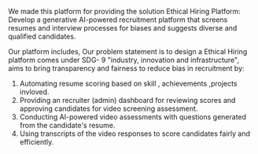 We made this platform for providing the solution
Ethical Hiring Platform: Develop a generative AI-powered recruitment platform
that screens resumes and interview processes for biases and suggests diverse
and qualified candidates.

Our platform includes,
Our problem statement is to design a Ethical Hiring platform comes under SDG- 9 "industry, innovation and infrastructure",
aims to bring transparency and fairness to reduce bias in recruitment by:
 1. Automating resume scoring based on skill , achievements ,projects invloved.
 2. Providing an recruiter (admin) dashboard for reviewing scores and approving candidates for video screening assessment.
 3. Conducting AI-powered video assessments with questions generated from the candidate's resume.
 4. Using transcripts of the video responses to score candidates fairly and efficiently.
